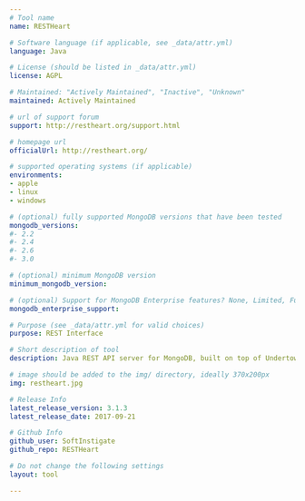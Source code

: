 ```yaml
---
# Tool name
name: RESTHeart

# Software language (if applicable, see _data/attr.yml)
language: Java

# License (should be listed in _data/attr.yml)
license: AGPL

# Maintained: "Actively Maintained", "Inactive", "Unknown"
maintained: Actively Maintained

# url of support forum
support: http://restheart.org/support.html

# homepage url
officialUrl: http://restheart.org/

# supported operating systems (if applicable)
environments:
- apple
- linux
- windows

# (optional) fully supported MongoDB versions that have been tested
mongodb_versions:
#- 2.2
#- 2.4
#- 2.6
#- 3.0

# (optional) minimum MongoDB version
minimum_mongodb_version:

# (optional) Support for MongoDB Enterprise features? None, Limited, Full
mongodb_enterprise_support: 

# Purpose (see _data/attr.yml for valid choices)
purpose: REST Interface

# Short description of tool
description: Java REST API server for MongoDB, built on top of Undertow non-blocking HTTP server. Open your data, quickly build HATEOAS applications, use it as your mobile apps back-end, ...

# image should be added to the img/ directory, ideally 370x200px
img: restheart.jpg

# Release Info
latest_release_version: 3.1.3
latest_release_date: 2017-09-21

# Github Info
github_user: SoftInstigate
github_repo: RESTHeart

# Do not change the following settings
layout: tool

---
```

